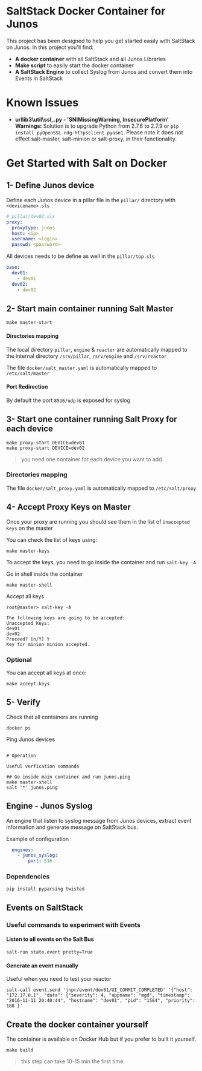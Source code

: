 
# SaltStack Docker Container for Junos

This project has been designed to help you get started easily with SaltStack on Junos.
In this project you'll find:
- **A docker container** with all SaltStack and all Junos Libraries
- **Make script** to easily start the docker container
- **A SaltStack Engine** to collect Syslog from Junos and convert them into Events in SaltStack

# Known Issues
- **urllib3\util\ssl_.py - 'SNIMissingWarning, InsecurePlatform' Warnings:** Solution is to upgrade Python from 2.7.6 to 2.7.9 or ```pip install pyOpenSSL ndg-httpsclient pyasn1```. Please note it does not effect salt-master, salt-minion or salt-proxy, in their functionality. 

# Get Started with Salt on Docker
## 1- Define Junos device

Define each Junos device in a pillar file in the `pillar/` directory with `<devicename>.sls`

```yaml
# pillar/dev02.sls
proxy:
  proxytype: junos
  host: <ip>
  username: <login>
  passwd: <password>
```

All devices needs to be define as well in the `pillar/top.sls`
```yaml
base:
  dev01:
    - dev01
  dev02:
    - dev02
```

## 2- Start main container running Salt Master

```
make master-start
```

#### Directories mapping
The local directory `pillar`, `engine` & `reactor` are automatically mapped to the
internal directory `/srv/pillar`, `/srv/engine` and `/srv/reactor`

The file `docker/salt_master.yaml` is automatically mapped to `/etc/salt/master`

#### Port Redirection

By default the port `8516/udp` is exposed for syslog

## 3- Start one container running Salt Proxy for each device

```
make proxy-start DEVICE=dev01
make proxy-start DEVICE=dev02
```
> you need one container for each device you want to add

### Directories mapping
The file `docker/salt_proxy.yaml` is automatically mapped to `/etc/salt/proxy`

## 4- Accept Proxy Keys on Master

Once your proxy are running you should see them in the list of `Unaccepted Keys` on the master

You can check the list of keys using:
```
make master-keys
```

To accept the keys, you need to go inside the container and run `salt-key -A`

Go in shell inside the container
```
make master-shell
```

Accept all keys
```
root@master> salt-key -A

The following keys are going to be accepted:
Unaccepted Keys:
dev01
dev02
Proceed? [n/Y] Y
Key for minion minion accepted.
```

### Optional

You can accept all keys at once:
```
make accept-keys
```

## 5- Verify

Check that all containers are running
```
docker ps
```

Ping Junos devices
```shell

# Operation 

Useful verfication commands

## Go inside main container and run junos.ping
make master-shell
salt '*' junos.ping
```

## Engine - Junos Syslog

An engine that listen to syslog message from Junos devices,
extract event information and generate message on SaltStack bus.

Example of configuration
```yaml
  engines:
    - junos_syslog:
        port: 516
```

### Dependencies
```
pip install pyparsing twisted
```

## Events on SaltStack
### Useful commands to experiment with Events
#### Listen to all events on the Salt Bus
```
salt-run state.event pretty=True
```

#### Generate an event manually
Useful when you need to test your reactor
```
salt-call event.send 'jnpr/event/dev01/UI_COMMIT_COMPLETED' '{"host": "172.17.0.1", "data": {"severity": 4, "appname": "mgd", "timestamp": "2016-11-11 20:40:44", "hostname": "dev01", "pid": "1584", "priority": 188 }'
```

## Create the docker container yourself

The container is available on Docker Hub but if you prefer to built it yourself.
```
make build
```
> this step can take 10-15 min the first time
